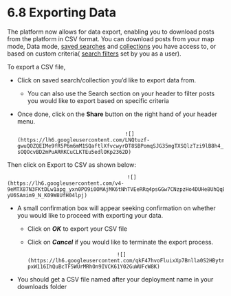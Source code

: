 # 6.8 Exporting Data

The platform now allows for data export, enabling you to download posts from the platform in CSV format. You can download posts from your map mode, Data mode, [saved searches](../../7.-analysing-data-on-your-deployment/7.1-saved-searches.md) and [collections](../../7.-analysing-data-on-your-deployment/7.2-collections.md) you have access to, or based on custom criteria\( [search filters](../6.2-filtering-posts.md) set by you as a user\).

To export a CSV file,

* Click on saved search/collection you’d like to export data from.
  * You can also use the Search section on your header to filter posts you would like to export based on specific criteria
* Once done, click on the **Share** button on the right hand of your header menu.

                                         ![](https://lh6.googleusercontent.com/LNQtuzf-gwuQOZQEIMe9fR5P6m6mM1SQaftlXfvcwyrDT8SBPomqSJG35mgTXSQlzTzi9lB8h4_npxRXwkt2xqNC3828jnMguW4-sOQOcvBD2mPuARRKCuCLKTEu5edlOKp2362D)

Then click on Export to CSV as shown below:

                                           ![](https://lh6.googleusercontent.com/v4-9eMTX87N3FKtDLw1apg_yxn0PO9i0OMAjMK6tNhTVEeRRq4psGGw7CNzpzHo4DUHe8UhQqBLSYJHD0H2_OwK794cU12WRV68d40x4bE5NNG-yU6SAmim9_N_K09W8UfH04lpj)

* A small confirmation box will appear seeking confirmation on whether you would like to proceed with exporting your data.

  * Click on _**OK**_ to export your CSV file
  * Click on _**Cancel**_ if you would like to terminate the export process.

                                     ![](https://lh6.googleusercontent.com/qkF47hvoFluixXp7Bnlla0S2HBytn26ST98LyzllP4Ex9Ak8XrX3Zxiy1KRKQS7FcCfvh0poIudh24S7oAaRRsCNWc0da-pxW116IhQuBcTF5WUrMRhOn9IVCK61Y02GuWUFcW8K)

* You should get a CSV file named after your deployment name in your downloads folder

